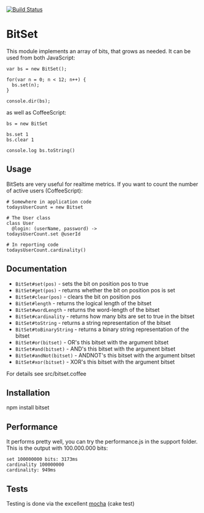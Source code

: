 [![Build Status](https://secure.travis-ci.org/tdegrunt/bitset.png)](http://travis-ci.org/tdegrunt/bitset)

BitSet
======
This module implements an array of bits, that grows as needed. It can be used from both JavaScript: 

    var bs = new BitSet();

    for(var n = 0; n < 12; n++) {
      bs.set(n);
    }

    console.dir(bs);

as well as CoffeeScript:

    bs = new BitSet

    bs.set 1
    bs.clear 1

    console.log bs.toString()
  
Usage
-----
BitSets are very useful for realtime metrics. If you want to count the number of active users (CoffeeScript):

    # Somewhere in application code
    todaysUserCount = new Bitset
        
    # The User class
    class User
      @login: (userName, password) ->
    todaysUserCount.set @userId
        
    # In reporting code
    todaysUserCount.cardinality()
    
Documentation
-------------

* `BitSet#set(pos)` - sets the bit on position pos to true
* `BitSet#get(pos)` - returns whether the bit on position pos is set
* `BitSet#clear(pos)` - clears the bit on position pos
* `BitSet#length` - returns the logical length of the bitset
* `BitSet#wordLength` - returns the word-length of the bitset
* `BitSet#cardinality` - returns how many bits are set to true in the bitset
* `BitSet#toString` - returns a string representation of the bitset
* `BitSet#toBinaryString` - returns a binary string representation of the bitset
* `BitSet#or(bitset)` - OR's this bitset with the argument bitset
* `BitSet#and(bitset)` - AND's this bitset with the argument bitset
* `BitSet#andNot(bitset)` - ANDNOT's this bitset with the argument bitset
* `BitSet#xor(bitset)` - XOR's this bitset with the argument bitset

For details see src/bitset.coffee

Installation
------------
npm install bitset

Performance
-----------
It performs pretty well, you can try the performance.js in the support folder. This is the output with 100.000.000 bits:

    set 100000000 bits: 3173ms
    cardinality 100000000
    cardinality: 949ms

Tests
-----
Testing is done via the excellent [mocha](http://visionmedia.github.com/mocha) (cake test)